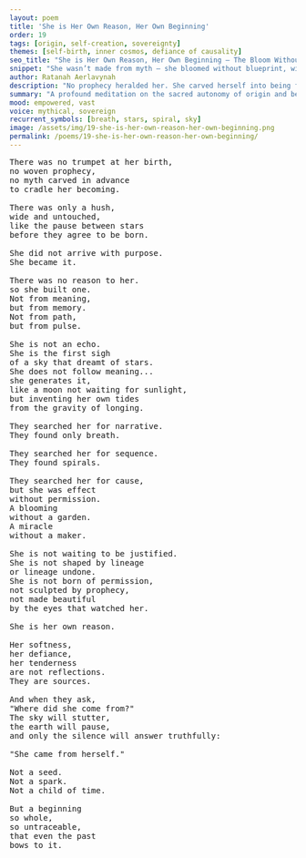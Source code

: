 ```yaml
---
layout: poem
title: 'She is Her Own Reason, Her Own Beginning'
order: 19
tags: [origin, self-creation, sovereignty]
themes: [self-birth, inner cosmos, defiance of causality]
seo_title: "She is Her Own Reason, Her Own Beginning — The Bloom Without a Garden"
snippet: "She wasn’t made from myth — she bloomed without blueprint, without apology."
author: Ratanah Aerlavynah
description: "No prophecy heralded her. She carved herself into being from breath and pulse."
summary: "A profound meditation on the sacred autonomy of origin and becoming."
mood: empowered, vast
voice: mythical, sovereign
recurrent_symbols: [breath, stars, spiral, sky]
image: /assets/img/19-she-is-her-own-reason-her-own-beginning.png
permalink: /poems/19-she-is-her-own-reason-her-own-beginning/
---
```


<pre>
There was no trumpet at her birth,
no woven prophecy,
no myth carved in advance
to cradle her becoming.

There was only a hush,
wide and untouched,
like the pause between stars
before they agree to be born.

She did not arrive with purpose.
She became it.

There was no reason to her.
so she built one.
Not from meaning,
but from memory.
Not from path,
but from pulse.

She is not an echo.
She is the first sigh
of a sky that dreamt of stars.
She does not follow meaning...
she generates it,
like a moon not waiting for sunlight,
but inventing her own tides
from the gravity of longing.

They searched her for narrative.
They found only breath.

They searched her for sequence.
They found spirals.

They searched her for cause,
but she was effect
without permission.
A blooming
without a garden.
A miracle
without a maker.

She is not waiting to be justified.
She is not shaped by lineage
or lineage undone.
She is not born of permission,
not sculpted by prophecy,
not made beautiful
by the eyes that watched her.

She is her own reason.

Her softness,
her defiance,
her tenderness
are not reflections.
They are sources.

And when they ask,
"Where did she come from?"
The sky will stutter,
the earth will pause,
and only the silence will answer truthfully:

"She came from herself."

Not a seed.
Not a spark.
Not a child of time.

But a beginning
so whole,
so untraceable,
that even the past
bows to it.
</pre>
